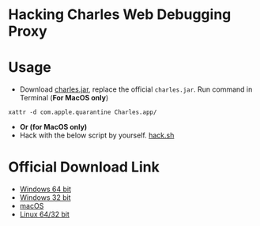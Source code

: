 # Hacking Charles Web Debugging Proxy

# Usage

- Download [charles.jar](charles.jar), replace the official `charles.jar`. Run command in Terminal (**For MacOS only**)

```
xattr -d com.apple.quarantine Charles.app/
```
- **Or (for MacOS only)**
- Hack with the below script by yourself. [hack.sh](hack.sh)

# Official Download Link

- [Windows 64 bit](https://www.charlesproxy.com/assets/release/4.5.1/charles-proxy-4.5.1-win64.msi)
- [Windows 32 bit](https://www.charlesproxy.com/assets/release/4.5.1/charles-proxy-4.5.1-win32.msi)
- [macOS](https://www.charlesproxy.com/assets/release/4.5.1/charles-proxy-4.5.1.dmg)
- [Linux 64/32 bit](https://www.charlesproxy.com/assets/release/4.5.1/charles-proxy-4.5.1.tar.gz)
